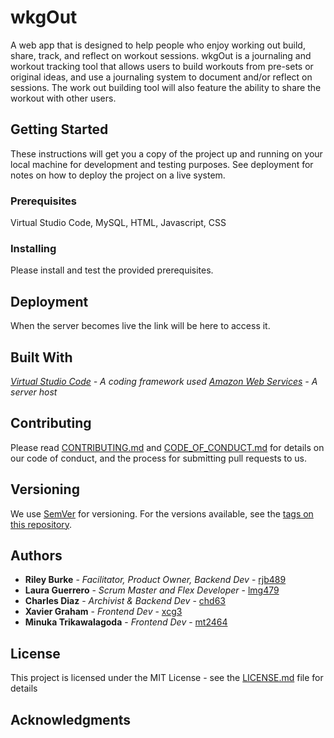 # wkgOut

A web app that is designed to help people who enjoy working out build, share, track, and reflect on workout sessions. wkgOut is a journaling and workout tracking tool that allows users to build workouts from pre-sets or original ideas, and use a journaling system to document and/or reflect on sessions. The work out building tool will also feature the ability to share the workout with other users.

## Getting Started

These instructions will get you a copy of the project up and running on your local machine for development and testing purposes. See deployment for notes on how to deploy the project on a live system.

### Prerequisites

Virtual Studio Code, MySQL, HTML, Javascript, CSS

### Installing

Please install and test the provided prerequisites.

## Deployment

When the server becomes live the link will be here to access it.

## Built With

*[Virtual Studio Code](https://code.visualstudio.com/) - A coding framework used*
*[Amazon Web Services](https://aws.amazon.com/free/?gclid=Cj0KCQjw2PSvBhDjARIsAKc2cgOJxaKm08M5BqLgHDI-HYeECxiDdhcsuZKMMNB6g154zA66lhDucRYaArUoEALw_wcB&trk=6a4c3e9d-cdc9-4e25-8dd9-2bd8d15afbca&sc_channel=ps&ef_id=Cj0KCQjw2PSvBhDjARIsAKc2cgOJxaKm08M5BqLgHDI-HYeECxiDdhcsuZKMMNB6g154zA66lhDucRYaArUoEALw_wcB:G:s&s_kwcid=AL!4422!3!651751059777!e!!g!!amazon%20web%20services!19852662197!145019195737&all-free-tier.sort-by=item.additionalFields.SortRank&all-free-tier.sort-order=asc&awsf.Free%20Tier%20Types=*all&awsf.Free%20Tier%20Categories=*all) - A server host*

## Contributing

Please read [CONTRIBUTING.md](https://github.com/rjb489/CS386-wkgOut/CONTRIBUTING.md) and [CODE_OF_CONDUCT.md](https://github.com/rjb489/CS386-wkgOut/CODE_OF_CONDUCT.md) for details on our code of conduct, and the process for submitting pull requests to us.

## Versioning

We use [SemVer](http://semver.org/) for versioning. For the versions available, see the [tags on this repository](https://github.com/rjb489/CS386-wkgOut/tags). 

## Authors
* **Riley Burke** - *Facilitator, Product Owner, Backend Dev* - [rjb489](https://github.com/rjb489)
* **Laura Guerrero** - *Scrum Master and Flex Developer* - [lmg479](https://github.com/lmg479)
* **Charles Diaz** - *Archivist & Backend Dev* - [chd63](https://github.com/chd63)
* **Xavier Graham** - *Frontend Dev* - [xcg3](https://github.com/xcg2003)
* **Minuka Trikawalagoda** - *Frontend Dev* - [mt2464](https://github.com/minukatrik)

## License

This project is licensed under the MIT License - see the [LICENSE.md](https://github.com/rjb489/CS386-wkgOut/LICENSE) file for details

## Acknowledgments
